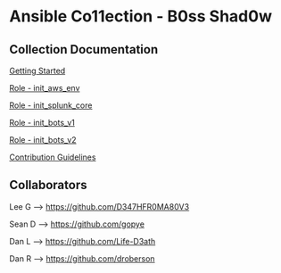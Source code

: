 # Ansible Co11ection - B0ss Shad0w

## Collection Documentation

[Getting Started](./docs/getting_started.md)

[Role - init_aws_env](./roles/init_aws_env/README.md)

[Role - init_splunk_core](./roles/init_splunk_core/README.md)

[Role - init_bots_v1](./roles/init_bots_v1/README.md)

[Role - init_bots_v2](./roles/init_bots_v2/README.md)

[Contribution Guidelines](./docs/contibution_guidelines.md)

## Collaborators
Lee G --> https://github.com/D347HFR0MA80V3

Sean D --> https://github.com/gopye

Dan L --> https://github.com/Life-D3ath 

Dan R --> https://github.com/droberson
